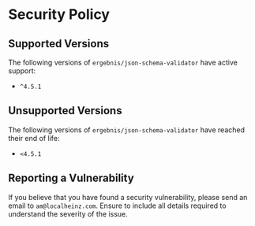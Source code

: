 # Security Policy

## Supported Versions

The following versions of `ergebnis/json-schema-validator` have active support:

- `^4.5.1`

## Unsupported Versions

The following versions of `ergebnis/json-schema-validator` have reached their end of life:

- `<4.5.1`

## Reporting a Vulnerability

If you believe that you have found a security vulnerability, please send an email to `am@localheinz.com`. Ensure to include all details required to understand the severity of the issue.
